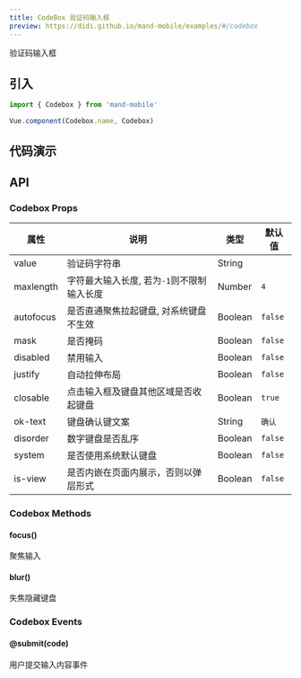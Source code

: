 ```yaml
---
title: CodeBox 验证码输入框
preview: https://didi.github.io/mand-mobile/examples/#/codebox
---
```


验证码输入框

## 引入

```javascript
import { Codebox } from 'mand-mobile'

Vue.component(Codebox.name, Codebox)
```

## 代码演示
<!-- DEMO -->


## API

### Codebox Props
|属性 | 说明 | 类型 | 默认值|
|----|-----|------|------|
|value|验证码字符串|String| |
|maxlength|字符最大输入长度, 若为`-1`则不限制输入长度|Number|`4`|
|autofocus|是否直通聚焦拉起键盘, 对系统键盘不生效|Boolean|`false`|
|mask|是否掩码|Boolean|`false`|
|disabled|禁用输入|Boolean|`false`|
|justify|自动拉伸布局|Boolean|`false`|
|closable|点击输入框及键盘其他区域是否收起键盘|Boolean|`true`|
|ok-text|键盘确认键文案|String|`确认`|
|disorder|数字键盘是否乱序|Boolean|`false`|
|system|是否使用系统默认键盘|Boolean|`false`|
|is-view|是否内嵌在页面内展示，否则以弹层形式|Boolean|`false`|

### Codebox Methods

#### focus()
聚焦输入

#### blur()
失焦隐藏键盘

### Codebox Events

#### @submit(code)
用户提交输入内容事件
